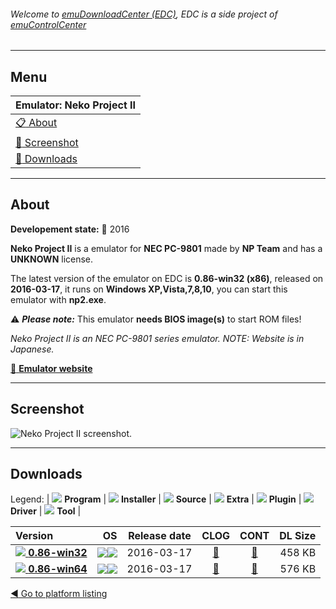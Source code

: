 ###### Welcome to [emuDownloadCenter (EDC)](https://github.com/PhoenixInteractiveNL/emuDownloadCenter/wiki/), EDC is a side project of [emuControlCenter](https://github.com/PhoenixInteractiveNL/emuControlCenter/wiki/)
***
## Menu
| **Emulator: Neko Project II** |
|:---------|
| [:clipboard: About](#about) |
| [:sunrise: Screenshot](#screenshot) |
| [:floppy_disk: Downloads](#downloads) |
***
## About
**Developement state:** :large_blue_circle: 2016

**Neko Project II** is a emulator for **NEC PC-9801** made by **NP Team** and has a **UNKNOWN** license.

The latest version of the emulator on EDC is **0.86-win32 (x86)**, released on **2016-03-17**, it runs on **Windows XP,Vista,7,8,10**, you can start this emulator with **np2.exe**.

:warning: _**Please note:**_ This emulator **needs BIOS image(s)** to start ROM files!

_Neko Project II is an NEC PC-9801 series emulator. NOTE: Website is in Japanese._

[:link: **Emulator website**](http://www.yui.ne.jp/np2/)
***
## Screenshot
![](https://raw.githubusercontent.com/PhoenixInteractiveNL/emuDownloadCenter/master/hooks/nekoprojectii/emulator_screen_01.jpg "Neko Project II screenshot.")
***
## Downloads
Legend: | 
![](https://raw.githubusercontent.com/wiki/PhoenixInteractiveNL/emuDownloadCenter/images_misc/icon_program_24.png) **Program** | 
![](https://raw.githubusercontent.com/wiki/PhoenixInteractiveNL/emuDownloadCenter/images_misc/icon_installer_24.png) **Installer** | 
![](https://raw.githubusercontent.com/wiki/PhoenixInteractiveNL/emuDownloadCenter/images_misc/icon_source_code_24.png) **Source** | 
![](https://raw.githubusercontent.com/wiki/PhoenixInteractiveNL/emuDownloadCenter/images_misc/icon_extra_24.png) **Extra** | 
![](https://raw.githubusercontent.com/wiki/PhoenixInteractiveNL/emuDownloadCenter/images_misc/icon_plugin_24.png) **Plugin** | 
![](https://raw.githubusercontent.com/wiki/PhoenixInteractiveNL/emuDownloadCenter/images_misc/icon_driver_24.png) **Driver** | 
![](https://raw.githubusercontent.com/wiki/PhoenixInteractiveNL/emuDownloadCenter/images_misc/icon_tool_24.png) **Tool** | 
 
| Version | OS | Release date | CLOG | CONT | DL Size |
|:--------|---:|:------------:|:----:|:----:|--------:|
| [![](https://raw.githubusercontent.com/wiki/PhoenixInteractiveNL/emuDownloadCenter/images_misc/icon_program_24.png) **0.86-win32**](https://github.com/PhoenixInteractiveNL/edc-repo0004/raw/master/nekoprojectii/0.86-win32.7z) | ![](https://raw.githubusercontent.com/wiki/PhoenixInteractiveNL/emuDownloadCenter/images_misc/logo_windows_24.png)![](https://raw.githubusercontent.com/wiki/PhoenixInteractiveNL/emuDownloadCenter/images_misc/icon_32-bit_24.png) | 2016-03-17 | [:page_facing_up:](https://github.com/PhoenixInteractiveNL/edc-repo0004/blob/master/nekoprojectii/0.86-win32_changelog.txt) | [:mag_right:](https://github.com/PhoenixInteractiveNL/edc-repo0004/blob/master/nekoprojectii/0.86-win32_contents.txt) | 458 KB |
| [![](https://raw.githubusercontent.com/wiki/PhoenixInteractiveNL/emuDownloadCenter/images_misc/icon_program_24.png) **0.86-win64**](https://github.com/PhoenixInteractiveNL/edc-repo0004/raw/master/nekoprojectii/0.86-win64.7z) | ![](https://raw.githubusercontent.com/wiki/PhoenixInteractiveNL/emuDownloadCenter/images_misc/logo_windows_24.png)![](https://raw.githubusercontent.com/wiki/PhoenixInteractiveNL/emuDownloadCenter/images_misc/icon_64-bit_24.png) | 2016-03-17 | [:page_facing_up:](https://github.com/PhoenixInteractiveNL/edc-repo0004/blob/master/nekoprojectii/0.86-win64_changelog.txt) | [:mag_right:](https://github.com/PhoenixInteractiveNL/edc-repo0004/blob/master/nekoprojectii/0.86-win64_contents.txt) | 576 KB |

[:arrow_backward: Go to platform listing](https://github.com/PhoenixInteractiveNL/emuDownloadCenter/wiki/EDC-Platform-List)
